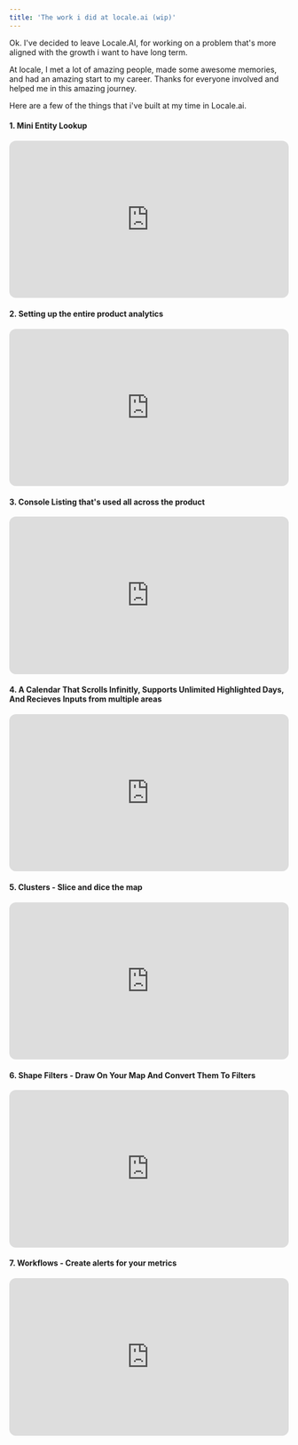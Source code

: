 ```yaml
---
title: 'The work i did at locale.ai (wip)'
---
```


Ok. I've decided to leave Locale.AI, for working on a problem that's more aligned with the growth i want to have long term.

At locale, I met a lot of amazing people, made some awesome memories, and had an amazing start to my career. Thanks for everyone involved and helped me in this amazing journey.

Here are a few of the things that i've built at my time in Locale.ai.

#### 1. Mini Entity Lookup

<div style="padding:56.25% 0 0 0;position:relative;"><iframe src="https://player.vimeo.com/video/679450111?h=df923b2cce&loop=1&color=ffffff&title=0&byline=0&portrait=0" style="border-radius: 12px;position:absolute;top:0;left:0;width:100%;height:100%;" frameborder="0" allow="autoplay; fullscreen; picture-in-picture" allowfullscreen></iframe></div><script src="https://player.vimeo.com/api/player.js"></script>

#### 2. Setting up the entire product analytics

<div style="padding:56.25% 0 0 0;position:relative;"><iframe src="https://player.vimeo.com/video/679494316?h=6f4025f687&loop=1&color=ffffff&title=0&byline=0&portrait=0" style="border-radius: 12px;position:absolute;top:0;left:0;width:100%;height:100%;" frameborder="0" allow="autoplay; fullscreen; picture-in-picture" allowfullscreen></iframe></div><script src="https://player.vimeo.com/api/player.js"></script>

#### 3. Console Listing that's used all across the product

<div style="border-radius: 12px; padding:56.25% 0 0 0;position:relative;"><iframe src="https://player.vimeo.com/video/679500681?h=7bc8c85efd&loop=1&color=ffffff&title=0&byline=0&portrait=0" style="border-radius: 12px;position:absolute;top:0;left:0;width:100%;height:100%;" frameborder="0" allow="autoplay; fullscreen; picture-in-picture" allowfullscreen></iframe></div><script src="https://player.vimeo.com/api/player.js"></script>

#### 4. A Calendar That Scrolls Infinitly, Supports Unlimited Highlighted Days, And Recieves Inputs from multiple areas

<div style="padding:56.25% 0 0 0;position:relative;"><iframe src="https://player.vimeo.com/video/679527615?h=9d7cfabcb0&loop=1&color=ffffff&title=0&byline=0&portrait=0" style="border-radius: 12px;position:absolute;top:0;left:0;width:100%;height:100%;" frameborder="0" allow="autoplay; fullscreen; picture-in-picture" allowfullscreen></iframe></div><script src="https://player.vimeo.com/api/player.js"></script>

#### 5. Clusters - Slice and dice the map

<div style="padding:56.25% 0 0 0;position:relative;"><iframe src="https://player.vimeo.com/video/679547010?h=de10a527f6&loop=1&color=ffffff&title=0&byline=0&portrait=0" style="border-radius: 12px;position:absolute;top:0;left:0;width:100%;height:100%;" frameborder="0" allow="autoplay; fullscreen; picture-in-picture" allowfullscreen></iframe></div><script src="https://player.vimeo.com/api/player.js"></script>

#### 6. Shape Filters - Draw On Your Map And Convert Them To Filters

<div style="padding:56.25% 0 0 0;position:relative;"><iframe src="https://player.vimeo.com/video/679551428?h=fe59f08669&loop=1&color=ffffff&title=0&byline=0&portrait=0" style="border-radius: 12px;position:absolute;top:0;left:0;width:100%;height:100%;" frameborder="0" allow="autoplay; fullscreen; picture-in-picture" allowfullscreen></iframe></div><script src="https://player.vimeo.com/api/player.js"></script>

#### 7. Workflows - Create alerts for your metrics

<div style="padding:56.25% 0 0 0;position:relative;"><iframe src="https://player.vimeo.com/video/679559152?h=d00901dca5&loop=1&color=ffffff&title=0&byline=0&portrait=0" style="border-radius: 12px;position:absolute;top:0;left:0;width:100%;height:100%;" frameborder="0" allow="autoplay; fullscreen; picture-in-picture" allowfullscreen></iframe></div><script src="https://player.vimeo.com/api/player.js"></script>
